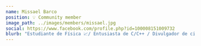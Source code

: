 ```yaml
---
name: Missael Barco
position: 💡 Community member
image_path: ../images/members/missael.jpg
social: https://www.facebook.com/profile.php?id=100008151009732
blurb: "Estudiante de Física 📈/ Entusiasta de C/C++ / Divulgador de ciencia 🍃 / Gusto por movimiento Maker / Me gusta inspirar a otros, y también me gustan los perros. 🐶"
---
```

